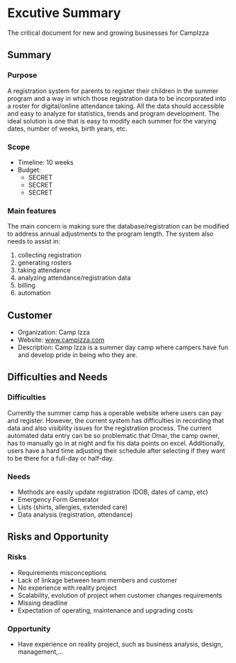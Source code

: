 # Excutive Summary
The critical document for new and growing businesses for CampIzza

## Summary
### Purpose
A registration system for parents to register their children in the summer program and a way in which those registration data to be incorporated into a roster for digital/online attendance taking. All the data should accessible and easy to analyze for statistics, trends and program development. The ideal solution is one that is easy to modify each summer for the varying dates, number of weeks, birth years, etc.
### Scope
- Timeline: 10 weeks
- Budget:
    - SECRET
    - SECRET
    - SECRET
### Main features
The main concern is making sure the database/registration can be modified to address annual adjustments to the program length. The system also needs to assist in:
1. collecting registration
2. generating rosters
3. taking attendance
4. analyzing attendance/registration data
5. billing
6. automation

## Customer
- Organization: Camp Izza
- Website: www.campizza.com
- Description: Camp Izza is a summer day camp where campers have fun and develop pride in being who they are.

## Difficulties and Needs
### Difficulties
Currently the summer camp has a operable website where users can pay and register. However, the current system has difficulties in recording that data and also visibility issues for the registration process. The current automated data entry can be so problematic that Omar, the camp owner, has to manually go in at night and fix his data points on excel. Additionally, users have a hard time adjusting their schedule after selecting if they want to be there for a full-day or half-day.
### Needs
- Methods are easily update registration (DOB, dates of camp, etc)
- Emergency Form Generator
- Lists (shirts, allergies, extended care)
- Data analysis (registration, attendance)

## Risks and Opportunity
### Risks
- Requirements misconceptions
- Lack of linkage between team members and customer
- No experience with reality project
- Scalability, evolution of project when customer changes requirements
- Missing deadline
- Expectation of operating, maintenance and upgrading costs
### Opportunity
- Have experience on reality project, such as business analysis, design, management,...
